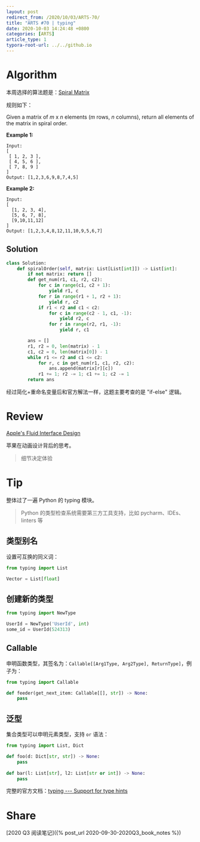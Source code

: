 ```yaml
---
layout: post
redirect_from: /2020/10/03/ARTS-70/
title: "ARTS #70 | typing"
date: 2020-10-03 14:24:48 +0800
categories: [ARTS]
article_type: 1
typora-root-url: ../../github.io
---
```



# Algorithm

本周选择的算法题是：[Spiral Matrix](https://leetcode.com/problems/spiral-matrix/)


规则如下：

Given a matrix of *m* x *n* elements (*m* rows, *n* columns), return all elements of the matrix in spiral order.

**Example 1:**

```
Input:
[
 [ 1, 2, 3 ],
 [ 4, 5, 6 ],
 [ 7, 8, 9 ]
]
Output: [1,2,3,6,9,8,7,4,5]
```

**Example 2:**

```
Input:
[
  [1, 2, 3, 4],
  [5, 6, 7, 8],
  [9,10,11,12]
]
Output: [1,2,3,4,8,12,11,10,9,5,6,7]
```

## Solution

```python
class Solution:
    def spiralOrder(self, matrix: List[List[int]]) -> List[int]:
        if not matrix: return []
        def get_num(r1, c1, r2, c2):
            for c in range(c1, c2 + 1):
                yield r1, c
            for r in range(r1 + 1, r2 + 1):
                yield r, c2
            if r1 < r2 and c1 < c2:
                for c in range(c2 - 1, c1, -1):
                    yield r2, c
                for r in range(r2, r1, -1):
                    yield r, c1

        ans = []
        r1, r2 = 0, len(matrix) - 1
        c1, c2 = 0, len(matrix[0]) - 1
        while r1 <= r2 and c1 <= c2:
            for r, c in get_num(r1, c1, r2, c2):
                ans.append(matrix[r][c])
            r1 += 1; r2 -= 1; c1 += 1; c2 -= 1
        return ans
```

经过简化+重命名变量后和官方解法一样，这题主要考查的是 "if-else" 逻辑。


# Review

[Apple's Fluid Interface Design](https://uxplanet.org/apples-fluid-interface-design-687c2914e886)

苹果在动画设计背后的思考。

> 细节决定体验

# Tip

整体过了一遍 Python 的 typing 模块。

> Python 的类型检查系统需要第三方工具支持，比如 pycharm、IDEs、linters 等

## 类型别名

设置可互换的同义词：

```python
from typing import List

Vector = List[float]
```

## 创建新的类型

```python
from typing import NewType

UserId = NewType('UserId', int)
some_id = UserId(524313)
```

## Callable

申明函数类型，其签名为：`Callable[[Arg1Type, Arg2Type], ReturnType]`，例子为：

```python
from typing import Callable

def feeder(get_next_item: Callable[[], str]) -> None:
    pass
```

## 泛型

集合类型可以申明元素类型，支持 `or` 语法：

```python
from typing import List, Dict

def foo(d: Dict[str, str]) -> None:
    pass
  
def bar(l: List[str], l2: List[str or int]) -> None:
    pass
```

完整的官方文档：[typing --- Support for type hints](https://docs.python.org/3/library/typing.html)

# Share

[2020 Q3 阅读笔记]({% post_url 2020-09-30-2020Q3_book_notes %})